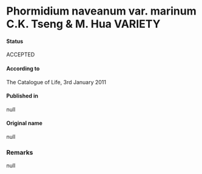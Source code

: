 Phormidium naveanum var. marinum C.K. Tseng & M. Hua VARIETY
=======

#### Status
ACCEPTED

#### According to
The Catalogue of Life, 3rd January 2011

#### Published in
null

#### Original name
null

### Remarks
null
